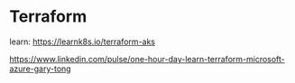 # Terraform

learn:
https://learnk8s.io/terraform-aks

https://www.linkedin.com/pulse/one-hour-day-learn-terraform-microsoft-azure-gary-tong
